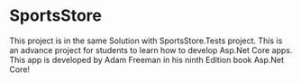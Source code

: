 # SportsStore
This project is in the same Solution with SportsStore.Tests project.
This is an advance project for students to learn how to develop Asp.Net Core apps.
This app is developed by Adam Freeman in his ninth Edition book Asp.Net Core!
